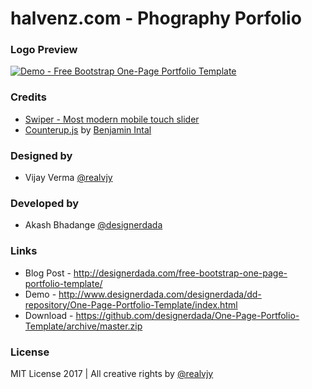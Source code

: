 # halvenz.com - Phography Porfolio

### Logo Preview
[![Demo - Free Bootstrap One-Page Portfolio Template](https://halvenz.com/assets/halivenzlogo.png)](https://halvenz.com/)


### Credits

 * [Swiper - Most modern mobile touch slider](http://idangero.us/swiper)
 * [Counterup.js](https://github.com/bfintal/Counter-Up) by [Benjamin Intal](https://github.com/bfintal)


### Designed by

 * Vijay Verma [@realvjy](https://dribbble.com/realvjy)


### Developed by

 * Akash Bhadange [@designerdada](https://dribbble.com/designerdada)


### Links
 * Blog Post - http://designerdada.com/free-bootstrap-one-page-portfolio-template/
 * Demo - http://www.designerdada.com/designerdada/dd-repository/One-Page-Portfolio-Template/index.html
 * Download - https://github.com/designerdada/One-Page-Portfolio-Template/archive/master.zip


### License
MIT License 2017 | All creative rights by [@realvjy](https://github.com/realvjy)

